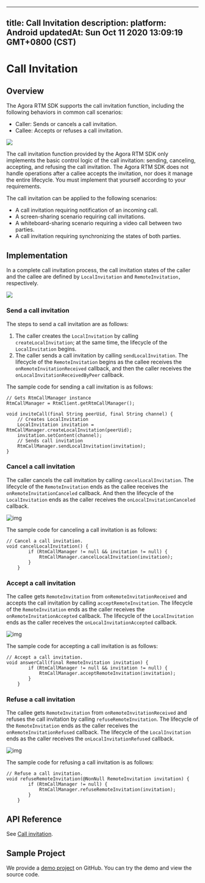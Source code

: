 
---
title: Call Invitation
description: 
platform: Android
updatedAt: Sun Oct 11 2020 13:09:19 GMT+0800 (CST)
---
# Call Invitation
## Overview

The Agora RTM SDK supports the call invitation function, including the following behaviors in common call scenarios:

- Caller: Sends or cancels a call invitation.
- Callee: Accepts or refuses a call invitation.

![](https://web-cdn.agora.io/docs-files/1602314541995)

The call invitation function provided by the Agora RTM SDK only implements the basic control logic of the call invitation: sending, canceling, accepting, and refusing the call invitation. The Agora RTM SDK does not handle operations after a callee accepts the invitation, nor does it manage the entire lifecycle. You must implement that yourself according to your requirements.

The call invitation can be applied to the following scenarios:

- A call invitation requiring notification of an incoming call.
- A screen-sharing scenario requiring call invitations.
- A whiteboard-sharing scenario requiring a video call between two parties.
- A call invitation requiring synchronizing the states of both parties.

## Implementation

In a complete call invitation process, the call invitation states of the caller and the callee are defined by `LocalInvitation` and `RemoteInvitation,` respectively.

![](https://web-cdn.agora.io/docs-files/1602314550083)


### Send a call invitation

The steps to send a call invitation are as follows:

1. The caller creates the `LocalInvitation` by calling `createLocalInvitation`; at the same time, the lifecycle of the `LocalInvitation` begins.
2. The caller sends a call invitation by calling `sendLocalInvitation`. The lifecycle of the `RemoteInvitation` begins as the callee receives the `onRemoteInvitationReceived` callback, and then the caller receives the `onLocalInvitationReceivedByPeer` callback.

The sample code for sending a call invitation is as follows:

```
// Gets RtmCallManager instance
RtmCallManager = RtmClient.getRtmCallManager();
```

```
void inviteCall(final String peerUid, final String channel) {
    // Creates LocalInvitation
    LocalInvitation invitation = RtmCallManager.createLocalInvitation(peerUid);
    invitation.setContent(channel);
    // Sends call invitation
    RtmCallManager.sendLocalInvitation(invitation);
}
```



### Cancel a call invitation

The caller cancels the call invitation by calling `cancelLocalInvitation`. The lifecycle of the `RemoteInvitation` ends as the callee receives the `onRemoteInvitationCanceled` callback. And then the lifecycle of the `LocalInvitation` ends as the caller receives the `onLocalInvitationCanceled` callback.

![img](https://web-cdn.agora.io/docs-files/1598604551624)

The sample code for canceling a call invitation is as follows:

```
// Cancel a call invitation.
void cancelLocalInvitation() {
        if (RtmCallManager != null && invitation != null) {
            RtmCallManager.cancelLocalInvitation(invitation);
        }
    }
```



### Accept a call invitation

The callee gets `RemoteInvitation` from `onRemoteInvitationReceived` and accepts the call invitation by calling `acceptRemoteInvitation`. The lifecycle of the `RemoteInvitation` ends as the caller receives the `onRemoteInvitationAccepted` callback. The lifecycle of the `LocalInvitation` ends as the caller receives the `onLocalInvitationAccepted` callback.

![img](https://web-cdn.agora.io/docs-files/1598604558155)

The sample code for accepting a call invitation is as follows:

```
// Accept a call invitation.
void answerCall(final RemoteInvitation invitation) {
        if (RtmCallManager != null && invitation != null) {
            RtmCallManager.acceptRemoteInvitation(invitation);
        }
    }
```

###  Refuse a call invitation

The callee gets `RemoteInvitation` from `onRemoteInvitationReceived` and refuses the call invitation by calling `refuseRemoteInvitation`. The lifecycle of the `RemoteInvitation` ends as the caller receives the `onRemoteInvitationRefused` callback. The lifecycle of the `LocalInvitation` ends as the caller receives the `onLocalInvitationRefused` callback.

![img](https://web-cdn.agora.io/docs-files/1598604564189)

The sample code for refusing a call invitation is as follows:

```
// Refuse a call invitation.
void refuseRemoteInvitation(@NonNull RemoteInvitation invitation) {
        if (RtmCallManager != null) {
            RtmCallManager.refuseRemoteInvitation(invitation);
        }
    }
```

##  API Reference

See [Call invitation](https://docs.agora.io/en/Real-time-Messaging/API%20Reference/RTM_java/index.html#callinvitation).

## Sample Project

We provide a [demo project](https://github.com/AgoraIO-Usecase/Video-Calling) on GitHub. You can try the demo and view the source code.
